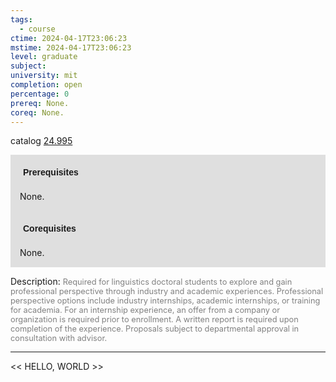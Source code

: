 ```yaml
---
tags:
  - course
ctime: 2024-04-17T23:06:23
mstime: 2024-04-17T23:06:23
level: graduate
subject: 
university: mit
completion: open
percentage: 0
prereq: None.
coreq: None.
---
```


catalog [24.995](http://student.mit.edu/catalog/m24b.html#24.995)

<span style="display: block; padding: 15px; background-color: rgb(100, 100, 100, 0.2);"><font id="m_prereq2831_0" style="display: block; font-family: Arial, sans-serif; font-weight: bold; padding: 5px">Prerequisites</font><br><span id="prereq2831_0">None.</span></span>
<span style="display: block; padding: 15px; background-color: rgb(100, 100, 100, 0.2);"><font id="m_coreq2831_0" style="display: block; font-family: Arial, sans-serif; font-weight: bold; padding: 5px">Corequisites</font><br><span id="coreq2831_0">None.</span></span>

<font style="">Description:</font>
<font style="color: grey; font-size: 0.8rem;">Required for linguistics doctoral students to explore and gain professional perspective through industry and academic experiences. Professional perspective options include industry internships, academic internships, or training for academia. For an internship experience, an offer from a company or organization is required prior to enrollment. A written report is required upon completion of the experience. Proposals subject to departmental approval in consultation with advisor.</font>



---

<< HELLO, WORLD >>
